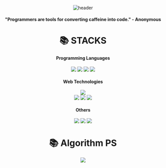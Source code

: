 <div align=center> 

![header](https://capsule-render.vercel.app/api?type=waving&color=gradient&height=250&section=header&text=SIKU-KR&fontSize=90)

#### "Programmers are tools for converting caffeine into code." - Anonymous

<div align=center><h1>📚 STACKS</h1></div>
<h4>Programming Languages</h4>
<img src="https://img.shields.io/badge/java-007396?style=for-the-badge&logo=java&logoColor=white">
<img src="https://img.shields.io/badge/kotlin-7F52FF?style=for-the-badge&logo=kotlin&logoColor=white">
<img src="https://img.shields.io/badge/python-3776AB?style=for-the-badge&logo=python&logoColor=white">
<img src="https://img.shields.io/badge/c++-00599C?style=for-the-badge&logo=c%2B%2B&logoColor=white">
<h4>Web Technologies</h4>
<img src="https://img.shields.io/badge/spring-6DB33F?style=for-the-badge&logo=spring&logoColor=white"> 
<br>
<img src="https://img.shields.io/badge/html5-E34F26?style=for-the-badge&logo=html5&logoColor=white">
<img src="https://img.shields.io/badge/css-1572B6?style=for-the-badge&logo=css3&logoColor=white">
<img src="https://img.shields.io/badge/javascript-F7DF1E?style=for-the-badge&logo=javascript&logoColor=black">
<h4>Others</h4>
<img src="https://img.shields.io/badge/SQLite-003B57?style=for-the-badge&logo=sqlite&logoColor=white">
<img src="https://img.shields.io/badge/AWS Lambda-FF9900?style=for-the-badge&logo=aws-lambda&logoColor=white">
<img src="https://img.shields.io/badge/Unity-000000?style=for-the-badge&logo=unity&logoColor=white">
<div align=center><h1>📚 Algorithm PS</h1></div>
<a href="https://solved.ac/peter020126/"><img src="http://mazassumnida.wtf/api/v2/generate_badge?boj=peter020126"></a>
<br>
</div>
